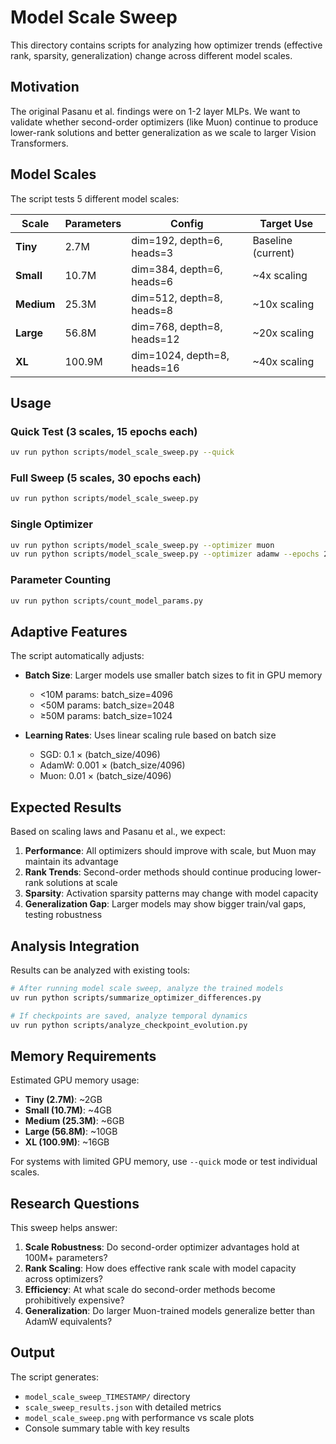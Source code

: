 # Model Scale Sweep

This directory contains scripts for analyzing how optimizer trends (effective rank, sparsity, generalization) change across different model scales.

## Motivation

The original Pasanu et al. findings were on 1-2 layer MLPs. We want to validate whether second-order optimizers (like Muon) continue to produce lower-rank solutions and better generalization as we scale to larger Vision Transformers.

## Model Scales

The script tests 5 different model scales:

| Scale | Parameters | Config | Target Use |
|-------|------------|--------|------------|
| **Tiny** | 2.7M | dim=192, depth=6, heads=3 | Baseline (current) |
| **Small** | 10.7M | dim=384, depth=6, heads=6 | ~4x scaling |
| **Medium** | 25.3M | dim=512, depth=8, heads=8 | ~10x scaling |
| **Large** | 56.8M | dim=768, depth=8, heads=12 | ~20x scaling |
| **XL** | 100.9M | dim=1024, depth=8, heads=16 | ~40x scaling |

## Usage

### Quick Test (3 scales, 15 epochs each)
```bash
uv run python scripts/model_scale_sweep.py --quick
```

### Full Sweep (5 scales, 30 epochs each)
```bash
uv run python scripts/model_scale_sweep.py
```

### Single Optimizer
```bash
uv run python scripts/model_scale_sweep.py --optimizer muon
uv run python scripts/model_scale_sweep.py --optimizer adamw --epochs 20
```

### Parameter Counting
```bash
uv run python scripts/count_model_params.py
```

## Adaptive Features

The script automatically adjusts:

- **Batch Size**: Larger models use smaller batch sizes to fit in GPU memory
  - <10M params: batch_size=4096
  - <50M params: batch_size=2048  
  - ≥50M params: batch_size=1024

- **Learning Rates**: Uses linear scaling rule based on batch size
  - SGD: 0.1 × (batch_size/4096)
  - AdamW: 0.001 × (batch_size/4096)
  - Muon: 0.01 × (batch_size/4096)

## Expected Results

Based on scaling laws and Pasanu et al., we expect:

1. **Performance**: All optimizers should improve with scale, but Muon may maintain its advantage
2. **Rank Trends**: Second-order methods should continue producing lower-rank solutions at scale
3. **Sparsity**: Activation sparsity patterns may change with model capacity
4. **Generalization Gap**: Larger models may show bigger train/val gaps, testing robustness

## Analysis Integration

Results can be analyzed with existing tools:

```bash
# After running model scale sweep, analyze the trained models
uv run python scripts/summarize_optimizer_differences.py

# If checkpoints are saved, analyze temporal dynamics  
uv run python scripts/analyze_checkpoint_evolution.py
```

## Memory Requirements

Estimated GPU memory usage:
- **Tiny (2.7M)**: ~2GB
- **Small (10.7M)**: ~4GB  
- **Medium (25.3M)**: ~6GB
- **Large (56.8M)**: ~10GB
- **XL (100.9M)**: ~16GB

For systems with limited GPU memory, use `--quick` mode or test individual scales.

## Research Questions

This sweep helps answer:

1. **Scale Robustness**: Do second-order optimizer advantages hold at 100M+ parameters?
2. **Rank Scaling**: How does effective rank scale with model capacity across optimizers?
3. **Efficiency**: At what scale do second-order methods become prohibitively expensive?
4. **Generalization**: Do larger Muon-trained models generalize better than AdamW equivalents?

## Output

The script generates:
- `model_scale_sweep_TIMESTAMP/` directory
- `scale_sweep_results.json` with detailed metrics
- `model_scale_sweep.png` with performance vs scale plots
- Console summary table with key results